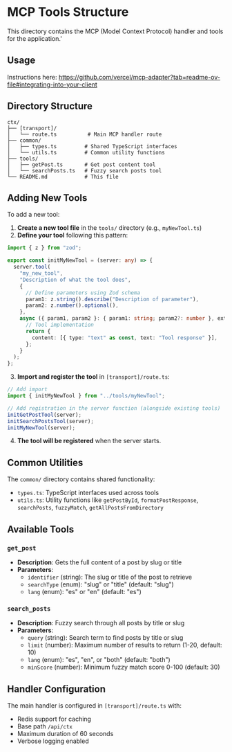 # MCP Tools Structure

This directory contains the MCP (Model Context Protocol) handler and tools for the application.'

## Usage

Instructions here: https://github.com/vercel/mcp-adapter?tab=readme-ov-file#integrating-into-your-client

## Directory Structure

```
ctx/
├── [transport]/
│   └── route.ts          # Main MCP handler route
├── common/
│   ├── types.ts         # Shared TypeScript interfaces
│   └── utils.ts         # Common utility functions
├── tools/
│   ├── getPost.ts       # Get post content tool
│   └── searchPosts.ts   # Fuzzy search posts tool
└── README.md            # This file
```

## Adding New Tools

To add a new tool:

1. **Create a new tool file** in the `tools/` directory (e.g., `myNewTool.ts`)
2. **Define your tool** following this pattern:

```typescript
import { z } from "zod";

export const initMyNewTool = (server: any) => {
  server.tool(
    "my_new_tool",
    "Description of what the tool does",
    {
      // Define parameters using Zod schema
      param1: z.string().describe("Description of parameter"),
      param2: z.number().optional(),
    },
    async ({ param1, param2 }: { param1: string; param2?: number }, extra: any) => {
      // Tool implementation
      return {
        content: [{ type: "text" as const, text: "Tool response" }],
      };
    }
  );
};
```

3. **Import and register the tool** in `[transport]/route.ts`:

```typescript
// Add import
import { initMyNewTool } from "../tools/myNewTool";

// Add registration in the server function (alongside existing tools)
initGetPostTool(server);
initSearchPostsTool(server);
initMyNewTool(server);
```

4. **The tool will be registered** when the server starts.

## Common Utilities

The `common/` directory contains shared functionality:

- `types.ts`: TypeScript interfaces used across tools
- `utils.ts`: Utility functions like `getPostById`, `formatPostResponse`, `searchPosts`, `fuzzyMatch`, `getAllPostsFromDirectory`

## Available Tools

### `get_post`
- **Description**: Gets the full content of a post by slug or title
- **Parameters**:
  - `identifier` (string): The slug or title of the post to retrieve
  - `searchType` (enum): "slug" or "title" (default: "slug")
  - `lang` (enum): "es" or "en" (default: "es")

### `search_posts`
- **Description**: Fuzzy search through all posts by title or slug
- **Parameters**:
  - `query` (string): Search term to find posts by title or slug
  - `limit` (number): Maximum number of results to return (1-20, default: 10)
  - `lang` (enum): "es", "en", or "both" (default: "both")
  - `minScore` (number): Minimum fuzzy match score 0-100 (default: 30)

## Handler Configuration

The main handler is configured in `[transport]/route.ts` with:
- Redis support for caching
- Base path `/api/ctx`
- Maximum duration of 60 seconds
- Verbose logging enabled 